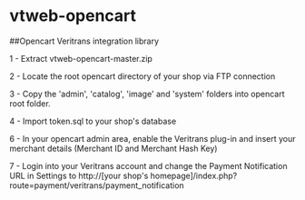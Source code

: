 vtweb-opencart
==============

##Opencart Veritrans integration library

1 - Extract vtweb-opencart-master.zip

2 - Locate the root opencart directory of your shop via FTP connection

3 - Copy the 'admin', 'catalog', 'image' and 'system' folders into opencart root folder.

4 - Import token.sql to your shop's database

6 - In your opencart admin area, enable the Veritrans plug-in and insert your merchant details (Merchant ID and Merchant Hash Key)

7 - Login into your Veritrans account and change the Payment Notification URL in Settings to http://[your shop's homepage]/index.php?route=payment/veritrans/payment_notification

